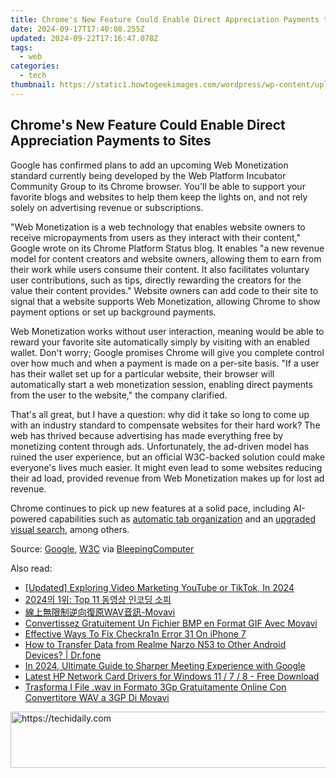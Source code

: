 ```yaml
---
title: Chrome's New Feature Could Enable Direct Appreciation Payments to Sites
date: 2024-09-17T17:40:08.255Z
updated: 2024-09-22T17:16:47.078Z
tags:
  - web
categories:
  - tech
thumbnail: https://static1.howtogeekimages.com/wordpress/wp-content/uploads/2024/01/google-chrome-hero.jpg
---
```


## Chrome's New Feature Could Enable Direct Appreciation Payments to Sites

Google has confirmed plans to add an upcoming Web Monetization standard currently being developed by the Web Platform Incubator Community Group to its Chrome browser. You'll be able to support your favorite blogs and websites to help them keep the lights on, and not rely solely on advertising revenue or subscriptions.

 "Web Monetization is a web technology that enables website owners to receive micropayments from users as they interact with their content," Google wrote on its Chrome Platform Status blog. It enables "a new revenue model for content creators and website owners, allowing them to earn from their work while users consume their content. It also facilitates voluntary user contributions, such as tips, directly rewarding the creators for the value their content provides." Website owners can add code to their site to signal that a website supports Web Monetization, allowing Chrome to show payment options or set up background payments.

 Web Monetization works without user interaction, meaning would be able to reward your favorite site automatically simply by visiting with an enabled wallet. Don't worry; Google promises Chrome will give you complete control over how much and when a payment is made on a per-site basis. "If a user has their wallet set up for a particular website, their browser will automatically start a web monetization session, enabling direct payments from the user to the website," the company clarified.

 That's all great, but I have a question: why did it take so long to come up with an industry standard to compensate websites for their hard work? The web has thrived because advertising has made everything free by monetizing content through ads. Unfortunately, the ad-driven model has ruined the user experience, but an official W3C-backed solution could make everyone's lives much easier. It might even lead to some websites reducing their ad load, provided revenue from Web Monetization makes up for lost ad revenue.

 Chrome continues to pick up new features at a solid pace, including AI-powered capabilities such as [automatic tab organization](https://facebook-video-share.techidaily.com/updated-how-to-embed-a-youtube-video-in-powerpoint/) and an [upgraded visual search](https://media-tips.techidaily.com/quick-and-effective-techniques-for-converting-video-output-vob-to-movie-file-mov-web-based-and-standalone-solutions/), among others.

 Source: [Google](https://chromestatus.com/feature/4917148755689472), [W3C](https://webmonetization.org/specification) via [BleepingComputer](https://www.bleepingcomputer.com/news/google/google-chrome-will-let-you-send-money-to-your-favourite-website/)

<ins class="adsbygoogle"
     style="display:block"
     data-ad-format="autorelaxed"
     data-ad-client="ca-pub-7571918770474297"
     data-ad-slot="1223367746"></ins>

<ins class="adsbygoogle"
     style="display:block"
     data-ad-client="ca-pub-7571918770474297"
     data-ad-slot="8358498916"
     data-ad-format="auto"
     data-full-width-responsive="true"></ins>

<span class="atpl-alsoreadstyle">Also read:</span>
<div><ul>
<li><a href="https://facebook-record-videos.techidaily.com/updated-exploring-video-marketing-youtube-or-tiktok-in-2024/"><u>[Updated] Exploring Video Marketing YouTube or TikTok, In 2024</u></a></li>
<li><a href="https://some-tips.techidaily.com/2024-1-top-11/"><u>2024의 1위: Top 11 동영상 인코딩 소피</u></a></li>
<li><a href="https://some-tips.techidaily.com/1726222128493-wav-movavi/"><u>線上無限制逆向復原WAV音訊-Movavi</u></a></li>
<li><a href="https://some-tips.techidaily.com/convertissez-gratuitement-un-fichier-bmp-en-format-gif-avec-movavi/"><u>Convertissez Gratuitement Un Fichier BMP en Format GIF Avec Movavi</u></a></li>
<li><a href="https://activate-lock.techidaily.com/effective-ways-to-fix-checkra1n-error-31-on-iphone-7-by-drfone-ios/"><u>Effective Ways To Fix Checkra1n Error 31 On iPhone 7</u></a></li>
<li><a href="https://android-transfer.techidaily.com/how-to-transfer-data-from-realme-narzo-n53-to-other-android-devices-drfone-by-drfone-transfer-from-android-transfer-from-android/"><u>How to Transfer Data from Realme Narzo N53 to Other Android Devices? | Dr.fone</u></a></li>
<li><a href="https://video-capture.techidaily.com/in-2024-ultimate-guide-to-sharper-meeting-experience-with-google/"><u>In 2024, Ultimate Guide to Sharper Meeting Experience with Google</u></a></li>
<li><a href="https://win-dash.techidaily.com/latest-hp-network-card-drivers-for-windows-11-7-8-free-download/"><u>Latest HP Network Card Drivers for Windows 11 / 7 / 8 - Free Download</u></a></li>
<li><a href="https://some-tips.techidaily.com/trasforma-i-file-wav-in-formato-3gp-gratuitamente-online-con-convertitore-wav-a-3gp-di-movavi/"><u>Trasforma I File .wav in Formato 3Gp Gratuitamente Online Con Convertitore WAV a 3GP Di Movavi</u></a></li>
</ul></div>

<!-- affiliate ads begin -->
<a href="https://appsumo.8odi.net/c/5597632/2100533/7443" target="_top" id="2100533">
  <img src="//a.impactradius-go.com/display-ad/7443-2100533" border="0" alt="https://techidaily.com" width="728" height="90"/>
</a>
<img height="0" width="0" src="https://appsumo.8odi.net/i/5597632/2100533/7443" style="position:absolute;visibility:hidden;" border="0" />
<!-- affiliate ads end -->

